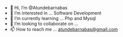 - 👋 Hi, I’m @Atundebarnabas
- 👀 I’m interested in ... Software Development
- 🌱 I’m currently learning ... Php and Mysql
- 💞️ I’m looking to collaborate on ...
- 📫 How to reach me ... atundebarnabas@gmail.com

<!---
Atundebarnabas/Atundebarnabas is a ✨ special ✨ repository because its `README.md` (this file) appears on your GitHub profile.
You can click the Preview link to take a look at your changes.
--->
